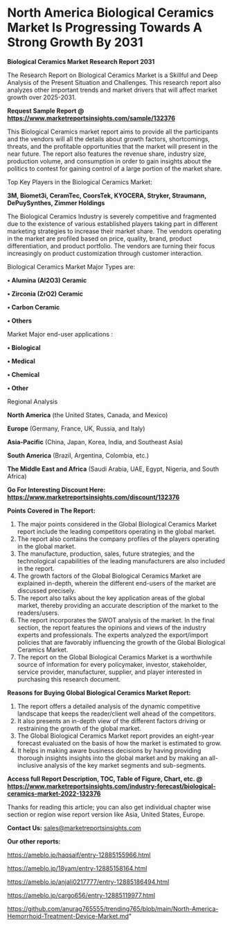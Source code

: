 # North America Biological Ceramics Market Is Progressing Towards A Strong Growth By 2031

<strong>Biological Ceramics Market Research Report 2031</strong>

The Research Report on Biological Ceramics Market is a Skillful and Deep Analysis of the Present Situation and Challenges. This research report also analyzes other important trends and market drivers that will affect market growth over 2025-2031.

<strong>Request Sample Report @ <a href=https://www.marketreportsinsights.com/sample/132376>https://www.marketreportsinsights.com/sample/132376</a></strong>

This Biological Ceramics market report aims to provide all the participants and the vendors will all the details about growth factors, shortcomings, threats, and the profitable opportunities that the market will present in the near future. The report also features the revenue share, industry size, production volume, and consumption in order to gain insights about the politics to contest for gaining control of a large portion of the market share.

Top Key Players in the Biological Ceramics Market:

<strong>3M, Biomet3i, CeramTec, CoorsTek, KYOCERA, Stryker, Straumann, DePuySynthes, Zimmer Holdings</strong>

The Biological Ceramics Industry is severely competitive and fragmented due to the existence of various established players taking part in different marketing strategies to increase their market share. The vendors operating in the market are profiled based on price, quality, brand, product differentiation, and product portfolio. The vendors are turning their focus increasingly on product customization through customer interaction.

Biological Ceramics Market Major Types are:

<strong>• Alumina (Al2O3) Ceramic

• Zirconia (ZrO2) Ceramic

• Carbon Ceramic

• Others</strong>

Market Major end-user applications :

<strong>• Biological

• Medical

• Chemical

• Other</strong>

Regional Analysis

</u><strong><b>North America</b></strong> (the United States, Canada, and Mexico)

<strong><b>Europe </b></strong>(Germany, France, UK, Russia, and Italy)

<strong><b>Asia-Pacific</b></strong> (China, Japan, Korea, India, and Southeast Asia)

<strong><b>South America</b></strong> (Brazil, Argentina, Colombia, etc.)

<strong><b>The Middle East and Africa</b></strong> (Saudi Arabia, UAE, Egypt, Nigeria, and South Africa)

<strong>Go For Interesting Discount Here: <a href=https://www.marketreportsinsights.com/discount/132376>https://www.marketreportsinsights.com/discount/132376</a></strong>

<strong>Points Covered in The Report:</strong>
<ol>
  <li>The major points considered in the Global Biological Ceramics Market report include the leading competitors operating in the global market.</li>
  <li>The report also contains the company profiles of the players operating in the global market.</li>
  <li>The manufacture, production, sales, future strategies, and the technological capabilities of the leading manufacturers are also included in the report.</li>
  <li>The growth factors of the Global Biological Ceramics Market are explained in-depth, wherein the different end-users of the market are discussed precisely.</li>
  <li>The report also talks about the key application areas of the global market, thereby providing an accurate description of the market to the readers/users.</li>
  <li>The report incorporates the SWOT analysis of the market. In the final section, the report features the opinions and views of the industry experts and professionals. The experts analyzed the export/import policies that are favorably influencing the growth of the Global Biological Ceramics Market.</li>
  <li>The report on the Global Biological Ceramics Market is a worthwhile source of information for every policymaker, investor, stakeholder, service provider, manufacturer, supplier, and player interested in purchasing this research document.</li>
</ol>
<strong>Reasons for Buying Global Biological Ceramics Market Report:</strong>

<ol>
  <li>The report offers a detailed analysis of the dynamic competitive landscape that keeps the reader/client well ahead of the competitors.</li>
  <li>It also presents an in-depth view of the different factors driving or restraining the growth of the global market.</li>
  <li>The Global Biological Ceramics Market report provides an eight-year forecast evaluated on the basis of how the market is estimated to grow.</li>
  <li>It helps in making aware business decisions by having providing thorough insights insights into the global market and by making an all-inclusive analysis of the key market segments and sub-segments.</li>
</ol>
<strong>Access full Report Description, TOC, Table of Figure, Chart, etc. @ <a href=https://www.marketreportsinsights.com/industry-forecast/biological-ceramics-market-2022-132376>https://www.marketreportsinsights.com/industry-forecast/biological-ceramics-market-2022-132376</a></strong>


Thanks for reading this article; you can also get individual chapter wise section or region wise report version like Asia, United States, Europe.

<strong>Contact Us:</strong>
sales@marketreportsinsights.com

<strong>Our other reports:</strong>

<a href=https://ameblo.jp/haqsaif/entry-12885155966.html>https://ameblo.jp/haqsaif/entry-12885155966.html</a>

<a href=https://ameblo.jp/18yam/entry-12885158164.html>https://ameblo.jp/18yam/entry-12885158164.html</a>

<a href=https://ameblo.jp/anjali0217777/entry-12885186494.html>https://ameblo.jp/anjali0217777/entry-12885186494.html</a>

<a href=https://ameblo.jp/cargo656/entry-12885119977.html>https://ameblo.jp/cargo656/entry-12885119977.html</a>

<a href=https://github.com/anurag765555/trending765/blob/main/North-America-Hemorrhoid-Treatment-Device-Market.md>https://github.com/anurag765555/trending765/blob/main/North-America-Hemorrhoid-Treatment-Device-Market.md</a>"
